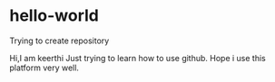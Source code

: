 # hello-world
Trying to create repository


Hi,I am keerthi
Just trying to learn how to use github.
Hope i use this platform very well.
